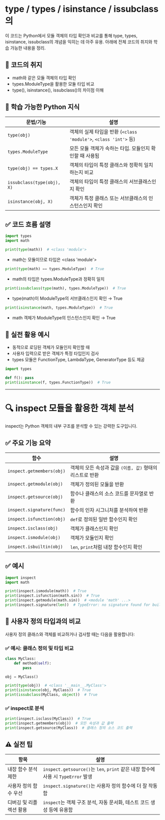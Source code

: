 # type / types / isinstance / issubclass의

이 코드는 Python에서 모듈 객체의 타입 확인과 비교를 통해 type, types, isinstance, issubclass의 개념을 익히는 데 아주 유용. 
아래에 전체 코드의 취지와 학습 가능한 내용을 정리.

## 🎯 코드의 취지
- math와 같은 모듈 객체의 타입 확인
- types.ModuleType을 활용한 모듈 타입 비교
- type(), isinstance(), issubclass()의 차이점 이해

## 🧠 학습 가능한 Python 지식

| 문법/기능                  | 설명                                                                 |
|----------------------------|----------------------------------------------------------------------|
| `type(obj)`                | 객체의 실제 타입을 반환 (`<class 'module'>`, `<class 'int'>` 등)       |
| `types.ModuleType`         | 모든 모듈 객체가 속하는 타입. 모듈인지 확인할 때 사용됨                |
| `type(obj) == types.X`     | 객체의 타입이 특정 클래스와 정확히 일치하는지 비교                    |
| `issubclass(type(obj), X)` | 객체의 타입이 특정 클래스의 서브클래스인지 확인                        |
| `isinstance(obj, X)`       | 객체가 특정 클래스 또는 서브클래스의 인스턴스인지 확인                 |


## ✅ 코드 흐름 설명
```python
import types
import math

print(type(math))  # <class 'module'>
```

- math는 모듈이므로 타입은 <class 'module'>
```python
print(type(math) == types.ModuleType)  # True
```
- math의 타입은 types.ModuleType과 정확히 일치

```python
print(issubclass(type(math), types.ModuleType))  # True
```

- type(math)이 ModuleType의 서브클래스인지 확인 → True

```python
print(isinstance(math, types.ModuleType))  # True
```

- math 객체가 ModuleType의 인스턴스인지 확인 → True

## 📘 실전 활용 예시
- 동적으로 로딩된 객체가 모듈인지 확인할 때
- 사용자 입력으로 받은 객체가 특정 타입인지 검사
- types 모듈은 FunctionType, LambdaType, GeneratorType 등도 제공

```python
import types

def f(): pass
print(isinstance(f, types.FunctionType))  # True

```

---


# 🔍 inspect 모듈을 활용한 객체 분석
inspect는 Python 객체의 내부 구조를 분석할 수 있는 강력한 도구입니다.
## ✅ 주요 기능 요약

| 함수                          | 설명                                                                 |
|-------------------------------|----------------------------------------------------------------------|
| `inspect.getmembers(obj)`     | 객체의 모든 속성과 값을 `(이름, 값)` 형태의 리스트로 반환             |
| `inspect.getmodule(obj)`      | 객체가 정의된 모듈을 반환                                             |
| `inspect.getsource(obj)`      | 함수나 클래스의 소스 코드를 문자열로 반환                             |
| `inspect.signature(func)`     | 함수의 인자 시그니처를 분석하여 반환                                  |
| `inspect.isfunction(obj)`     | `def`로 정의된 일반 함수인지 확인                                     |
| `inspect.isclass(obj)`        | 객체가 클래스인지 확인                                               |
| `inspect.ismodule(obj)`       | 객체가 모듈인지 확인                                                 |
| `inspect.isbuiltin(obj)`      | `len`, `print`처럼 내장 함수인지 확인                                 |


## ✅ 예시
```python
import inspect
import math

print(inspect.ismodule(math))  # True
print(inspect.isfunction(math.sin))  # True
print(inspect.getmodule(math.sin))  # <module 'math' ...>
print(inspect.signature(len))  # TypeError: no signature found for built-in function
```



## 🧩 사용자 정의 타입과의 비교
사용자 정의 클래스와 객체를 비교하거나 검사할 때는 다음을 활용합니다:
### ✅ 예시: 클래스 정의 및 타입 비교
```python
class MyClass:
    def method(self):
        pass

obj = MyClass()

print(type(obj))  # <class '__main__.MyClass'>
print(isinstance(obj, MyClass))  # True
print(issubclass(MyClass, object))  # True
```

###  ✅ inspect로 분석
```python
print(inspect.isclass(MyClass))  # True
print(inspect.getmembers(obj))  # 모든 속성과 값 출력
print(inspect.getsource(MyClass))  # 클래스 정의 소스 코드 출력

```

## ⚠️ 실전 팁

| 항목                     | 설명                                                                 |
|--------------------------|----------------------------------------------------------------------|
| 내장 함수 분석 제한       | `inspect.getsource()`는 `len`, `print` 같은 내장 함수에 사용 시 `TypeError` 발생 |
| 사용자 정의 함수 우선     | `inspect.signature()`는 사용자 정의 함수에 더 잘 작동함               |
| 디버깅 및 리플렉션 활용    | `inspect`는 객체 구조 분석, 자동 문서화, 테스트 코드 생성 등에 유용함  |


